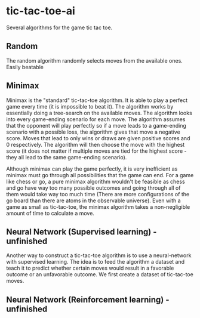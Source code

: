 # tic-tac-toe-ai

Several algorithms for the game tic tac toe.

## Random

The random algorithm randomly selects moves from the available ones. Easily beatable

## Minimax

Minimax is the "standard" tic-tac-toe algorithm. It is able to play a perfect game every time (it is impossible to beat it). The algorithm works by essentially doing a tree-search on the available moves. The algorithm looks into every game-ending scenario for each move. The algorithm assumes that the opponent will play perfectly so if a move leads to a game-ending scenario with a possible loss, the algorithm gives that move a negative score. Moves that lead to only wins or draws are given positive scores and 0 respectively. The algorithm will then choose the move with the highest score (it does not matter if multiple moves are tied for the highest score - they all lead to the same game-ending scenario).

Although minimax can play the game perfectly, it is very inefficient as minimax must go through all possibilities that the game can end. For a game like chess or go, a pure minimax algorithm wouldn't be feasible as chess and go have way too many possible outcomes and going through all of them would take way too much time (There are more configurations of the go board than there are atoms in the observable universe). Even with a game as small as tic-tac-toe, the minimax algorithm takes a non-negligible amount of time to calculate a move.

## Neural Network (Supervised learning) - unfinished

Another way to construct a tic-tac-toe algorithm is to use a neural-network with supervised learning. The idea is to feed the algorithm a dataset and teach it to predict whether certain moves would result in a favorable outcome or an unfavorable outcome. We first create a dataset of tic-tac-toe moves.

## Neural Network (Reinforcement learning) - unfinished
